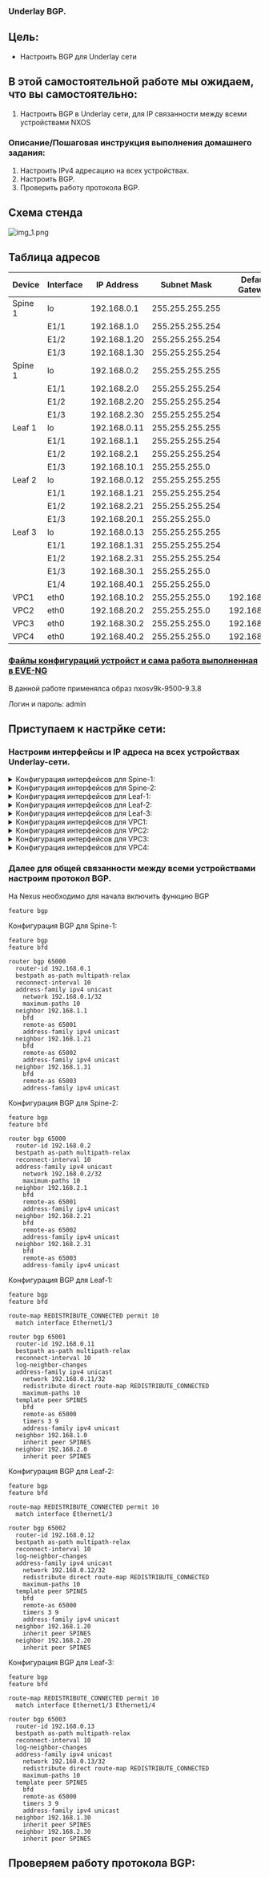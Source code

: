 ### Underlay BGP.

## Цель:

- Настроить BGP для Underlay сети


## В этой самостоятельной работе мы ожидаем, что вы самостоятельно:
  
1. Настроить BGP в Underlay сети, для IP связанности между всеми устройствами NXOS


### Описание/Пошаговая инструкция выполнения домашнего задания:

1. Настроить IPv4 адресацию на всех устройствах.
2. Настроить BGP.
3. Проверить работу протокола BGP.  

## Схема стенда 
![img_1.png](img_1.PNG)

## Таблица адресов

| Device  | Interface | IP Address   | Subnet Mask     | Default Gateway |
|---------|-----------|--------------|-----------------|-----------------|
| Spine 1 | lo        | 192.168.0.1  | 255.255.255.255 |                 |
|         | E1/1      | 192.168.1.0  | 255.255.255.254 |                 |
|         | E1/2      | 192.168.1.20 | 255.255.255.254 |                 |
|         | E1/3      | 192.168.1.30 | 255.255.255.254 |                 |
| Spine 1 | lo        | 192.168.0.2  | 255.255.255.255 |                 |
|         | E1/1      | 192.168.2.0  | 255.255.255.254 |                 |
|         | E1/2      | 192.168.2.20 | 255.255.255.254 |                 |
|         | E1/3      | 192.168.2.30 | 255.255.255.254 |                 |
| Leaf 1  | lo        | 192.168.0.11 | 255.255.255.255 |                 |
|         | E1/1      | 192.168.1.1  | 255.255.255.254 |                 |
|         | E1/2      | 192.168.2.1  | 255.255.255.254 |                 |
|         | E1/3      | 192.168.10.1 | 255.255.255.0   |                 |
| Leaf 2  | lo        | 192.168.0.12 | 255.255.255.255 |                 |
|         | E1/1      | 192.168.1.21 | 255.255.255.254 |                 |
|         | E1/2      | 192.168.2.21 | 255.255.255.254 |                 |
|         | E1/3      | 192.168.20.1 | 255.255.255.0   |                 |
| Leaf 3  | lo        | 192.168.0.13 | 255.255.255.255 |                 |
|         | E1/1      | 192.168.1.31 | 255.255.255.254 |                 |
|         | E1/2      | 192.168.2.31 | 255.255.255.254 |                 |
|         | E1/3      | 192.168.30.1 | 255.255.255.0   |                 |
|         | E1/4      | 192.168.40.1 | 255.255.255.0   |                 |
| VPC1    | eth0      | 192.168.10.2 | 255.255.255.0   | 192.168.10.1    |
| VPC2    | eth0      | 192.168.20.2 | 255.255.255.0   | 192.168.20.1    |
| VPC3    | eth0      | 192.168.30.2 | 255.255.255.0   | 192.168.30.1    |
| VPC4    | eth0      | 192.168.40.2 | 255.255.255.0   | 192.168.40.1    |


### [Файлы конфигураций устройст и сама работа выполненная в EVE-NG ](https://github.com/niknav83/Data_center_network_design/tree/main/labs/lab04/configs)

В данной работе применялса образ nxosv9k-9500-9.3.8

Логин и пароль: admin 

## Приступаем к настрйке сети:

### Настроим интерфейсы и IP адреса на всех устройствах Underlay-сети.

<details>

<summary> Конфигурация интерфейсов для Spine-1: </summary>

```
interface Ethernet1/1
  mtu 9216
  medium p2p
  ip address 192.168.1.0/31
  no shutdown

interface Ethernet1/2
  mtu 9216
  medium p2p
  ip address 192.168.1.20/31
  no shutdown

interface Ethernet1/3
  mtu 9216
  medium p2p
  ip address 192.168.1.30/31
  no shutdown

interface loopback0
  ip address 192.168.0.1/32
```
</details>


<details>

<summary> Конфигурация интерфейсов для Spine-2: </summary>

```
interface Ethernet1/1
  mtu 9216
  medium p2p
  ip address 192.168.2.0/31
  no shutdown

interface Ethernet1/2
  mtu 9216
  medium p2p
  ip address 192.168.2.20/31
  no shutdown

interface Ethernet1/3
  mtu 9216
  medium p2p
  ip address 192.168.2.30/31
  no shutdown

interface loopback0
  ip address 192.168.0.2/32
```
</details>


<details>

<summary> Конфигурация интерфейсов для Leaf-1: </summary>

```
interface Ethernet1/1
  mtu 9216
  medium p2p
  ip address 192.168.1.1/31
  no shutdown

interface Ethernet1/2
  mtu 9216
  medium p2p
  ip address 192.168.2.1/31
  no shutdown

interface Ethernet1/3
  mtu 9216
  ip address 192.168.10.1/24
  no shutdown

interface loopback0
  ip address 192.168.0.11/32
```
</details>


<details>

<summary> Конфигурация интерфейсов для Leaf-2: </summary>

```
interface Ethernet1/1
  mtu 9216
  medium p2p
  ip address 192.168.1.21/31
  no shutdown

interface Ethernet1/2
  mtu 9216
  medium p2p
  ip address 192.168.2.21/31
  no shutdown

interface Ethernet1/3
  mtu 9216
  ip address 192.168.20.1/24
  no shutdown

interface loopback0
  ip address 192.168.0.12/32
```
</details>


<details>

<summary> Конфигурация интерфейсов для Leaf-3: </summary>

```
interface Ethernet1/1
  mtu 9216
  medium p2p
  ip address 192.168.1.31/31
  no shutdown

interface Ethernet1/2
  mtu 9216
  medium p2p
  ip address 192.168.2.31/31
  no shutdown

interface Ethernet1/3
  mtu 9216
  ip address 192.168.30.1/24
  no shutdown

interface Ethernet1/4
  mtu 9216
  ip address 192.168.40.1/24
  no shutdown

interface loopback0
  ip address 192.168.0.13/32
```
</details>


<details>
  
<summary> Конфигурация интерфейсов для VPC1: </summary>

```
ip 192.168.10.2 192.168.10.1 24
```
</details>

<details>
  
<summary> Конфигурация интерфейсов для VPC2: </summary>

```
ip 192.168.20.2 192.168.20.1 24
```
</details>
  
<details>
    
<summary> Конфигурация интерфейсов для VPC3: </summary>

```
ip 192.168.30.2 192.168.30.1 24
```
</details>

<details>
  
<summary> Конфигурация интерфейсов для VPC4: </summary>

```
ip 192.168.40.2 192.168.40.1 24
```
</details>


### Далее для общей связанности между всеми устройствами настроим протокол BGP.

На Nexus необходимо для начала включить функцию BGP

```
feature bgp
```

Конфигурация BGP для Spine-1:

```
feature bgp
feature bfd

router bgp 65000
  router-id 192.168.0.1
  bestpath as-path multipath-relax
  reconnect-interval 10
  address-family ipv4 unicast
    network 192.168.0.1/32
    maximum-paths 10
  neighbor 192.168.1.1
    bfd
    remote-as 65001
    address-family ipv4 unicast
  neighbor 192.168.1.21
    bfd
    remote-as 65002
    address-family ipv4 unicast
  neighbor 192.168.1.31
    bfd
    remote-as 65003
    address-family ipv4 unicast
```

 Конфигурация BGP для Spine-2:

```
feature bgp
feature bfd

router bgp 65000
  router-id 192.168.0.2
  bestpath as-path multipath-relax
  reconnect-interval 10
  address-family ipv4 unicast
    network 192.168.0.2/32
    maximum-paths 10
  neighbor 192.168.2.1
    bfd
    remote-as 65001
    address-family ipv4 unicast
  neighbor 192.168.2.21
    bfd
    remote-as 65002
    address-family ipv4 unicast
  neighbor 192.168.2.31
    bfd
    remote-as 65003
    address-family ipv4 unicast
```

 Конфигурация BGP для Leaf-1:

```
feature bgp
feature bfd

route-map REDISTRIBUTE_CONNECTED permit 10
  match interface Ethernet1/3 

router bgp 65001
  router-id 192.168.0.11
  bestpath as-path multipath-relax
  reconnect-interval 10
  log-neighbor-changes
  address-family ipv4 unicast
    network 192.168.0.11/32
    redistribute direct route-map REDISTRIBUTE_CONNECTED
    maximum-paths 10
  template peer SPINES
    bfd
    remote-as 65000
    timers 3 9
    address-family ipv4 unicast
  neighbor 192.168.1.0
    inherit peer SPINES
  neighbor 192.168.2.0
    inherit peer SPINES
```

 Конфигурация BGP для Leaf-2:

```
feature bgp
feature bfd

route-map REDISTRIBUTE_CONNECTED permit 10
  match interface Ethernet1/3

router bgp 65002
  router-id 192.168.0.12
  bestpath as-path multipath-relax
  reconnect-interval 10
  log-neighbor-changes
  address-family ipv4 unicast
    network 192.168.0.12/32
    redistribute direct route-map REDISTRIBUTE_CONNECTED
    maximum-paths 10
  template peer SPINES
    bfd
    remote-as 65000
    timers 3 9
    address-family ipv4 unicast
  neighbor 192.168.1.20
    inherit peer SPINES
  neighbor 192.168.2.20
    inherit peer SPINES
```

 Конфигурация BGP для Leaf-3:

```
feature bgp
feature bfd

route-map REDISTRIBUTE_CONNECTED permit 10
  match interface Ethernet1/3 Ethernet1/4

router bgp 65003
  router-id 192.168.0.13
  bestpath as-path multipath-relax
  reconnect-interval 10
  log-neighbor-changes
  address-family ipv4 unicast
    network 192.168.0.13/32
    redistribute direct route-map REDISTRIBUTE_CONNECTED
    maximum-paths 10
  template peer SPINES
    bfd
    remote-as 65000
    timers 3 9
    address-family ipv4 unicast
  neighbor 192.168.1.30
    inherit peer SPINES
  neighbor 192.168.2.30
    inherit peer SPINES
```

## Проверяем работу протокола BGP:













